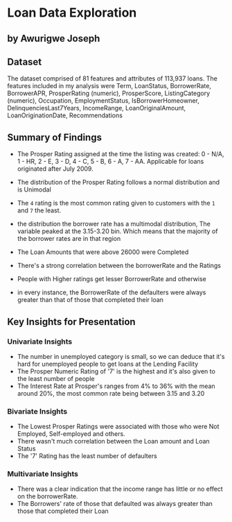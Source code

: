 # Loan Data Exploration
## by Awurigwe Joseph


## Dataset

The dataset comprised of 81 features and attributes of 113,937 loans. The features included in my analysis were Term, LoanStatus, BorrowerRate, BorrowerAPR, ProsperRating (numeric), ProsperScore, ListingCategory (numeric), Occupation, EmploymentStatus, IsBorrowerHomeowner, DelinquenciesLast7Years, IncomeRange, LoanOriginalAmount, LoanOriginationDate, Recommendations


## Summary of Findings
- The  Prosper Rating assigned at the time the listing was created: 0 - N/A, 1 - HR, 2 - E, 3 - D, 4 - C, 5 - B, 6 - A, 7 - AA.  Applicable for loans originated after July 2009.

- The distribution of the Prosper Rating follows a normal distribution and is Unimodal
- The `4` rating is the most common rating given to customers with the `1` and `7` the least.
- the distribution the borrower rate has a multimodal distribution, The variable peaked at the 3.15-3.20 bin. Which means that the majority of the borrower rates are in that region
- The Loan Amounts that were above 26000 were Completed
- There's a strong correlation between the borrowerRate and the Ratings
- People with Higher ratings get lesser BorrowerRate and otherwise
- in every instance, the BorrowerRate of the defaulters were always greater than that of those that completed their loan

## Key Insights for Presentation

### Univariate Insights
- The number in unemployed category is small, so we can deduce that it's hard for unemployed people to get loans at the Lending Facility
- The Prosper Numeric Rating of '7' is the highest and it's also given to the least number of people
- The Interest Rate at Prosper's ranges from 4% to 36% with the mean around 20%, the most common rate being between 3.15 and 3.20

### Bivariate Insights
- The Lowest Prosper Ratings were associated with those who were Not Employed, Self-employed and others.
- There wasn't much correlation between the Loan amount and Loan Status
- The '7' Rating has the least number of defaulters 

### Multivariate Insights
- There was a clear indication that the income range has little or no effect on the borrowerRate.
- The Borrowers' rate of those that defaulted was always greater than those that completed their Loan